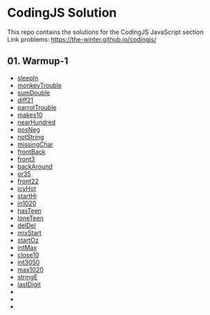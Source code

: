 # CodingJS Solution
This repo contains the solutions for the CodingJS JavaScript section <br>
Link problems: https://the-winter.github.io/codingjs/

## 01. Warmup-1

<ul>
  <li><a href="https://github.com/sharipovme/codingjs-solution/blob/main/Warmup-1/01_sleepIn.js">sleepIn</a></li>
  <li><a href="https://github.com/sharipovme/codingjs-solution/blob/main/Warmup-1/02_monkeyTrouble.js">monkeyTrouble</a></li>
  <li><a href="https://github.com/sharipovme/codingjs-solution/blob/main/Warmup-1/03_sumDouble.js">sumDouble</a></li>
  <li><a href="https://github.com/sharipovme/codingjs-solution/blob/main/Warmup-1/04._diff21.js">diff21</a></li>
  <li><a href="https://github.com/sharipovme/codingjs-solution/blob/main/Warmup-1/05_parrotTrouble.js">parrotTrouble</a></li>
  <li><a href="https://github.com/sharipovme/codingjs-solution/blob/main/Warmup-1/06_makes10.js">makes10</a></li>
  <li><a href="https://github.com/sharipovme/codingjs-solution/blob/main/Warmup-1/07_nearHundred.js">nearHundred</a></li>
  <li><a href="https://github.com/sharipovme/codingjs-solution/blob/main/Warmup-1/08_posNeg.js">posNeg</a></li>
  <li><a href="https://github.com/sharipovme/codingjs-solution/blob/main/Warmup-1/09_notString.js">notString</a></li>
  <li><a href="https://github.com/sharipovme/codingjs-solution/blob/main/Warmup-1/10_missingChar.js">missingChar</a></li>
  <li><a href="https://github.com/sharipovme/codingjs-solution/blob/main/Warmup-1/11_frontBack.js">frontBack</a></li>
  <li><a href="https://github.com/sharipovme/codingjs-solution/blob/main/Warmup-1/12.%20front3.js">front3</a></li>
  <li><a href="https://github.com/sharipovme/codingjs-solution/blob/main/Warmup-1/13_backAround.js">backAround</a></li>
  <li><a href="https://github.com/sharipovme/codingjs-solution/blob/main/Warmup-1/14_or35.js">or35</a></li>
  <li><a href="https://github.com/sharipovme/codingjs-solution/blob/main/Warmup-1/15_front22.js">front22</a></li>
  <li><a href="https://github.com/sharipovme/codingjs-solution/blob/main/Warmup-1/16_icyHot.js">icyHot</a></li>
  <li><a href="https://github.com/sharipovme/codingjs-solution/blob/main/Warmup-1/16_startHi.js">startHi</a></li>
  <li><a href="https://github.com/sharipovme/codingjs-solution/blob/main/Warmup-1/17_in1020.js">in1020</a></li>
  <li><a href="https://github.com/sharipovme/codingjs-solution/blob/main/Warmup-1/18_hasTeen.js">hasTeen</a></li>
  <li><a href="https://github.com/sharipovme/codingjs-solution/blob/main/Warmup-1/19_loneTeen.js">loneTeen</a></li>
  <li><a href="https://github.com/sharipovme/codingjs-solution/blob/main/Warmup-1/20_delDel.js">delDel</a></li>
  <li><a href="https://github.com/sharipovme/codingjs-solution/blob/main/Warmup-1/21_mixStart.js">mixStart</a></li>
  <li><a href="https://github.com/sharipovme/codingjs-solution/blob/main/Warmup-1/22_startOz.js">startOz</a></li>
  <li><a href="https://github.com/sharipovme/codingjs-solution/blob/main/Warmup-1/23_intMax.js">intMax</a></li>
  <li><a href="https://github.com/sharipovme/codingjs-solution/blob/main/Warmup-1/24_close10.js">close10</a></li>
  <li><a href="https://github.com/sharipovme/codingjs-solution/blob/main/Warmup-1/25_in3050.js">int3050</a></li>
  <li><a href="https://github.com/sharipovme/codingjs-solution/blob/main/Warmup-1/28_max1020.js">max1020</a></li>
  <li><a href="https://github.com/sharipovme/codingjs-solution/blob/main/Warmup-1/29_stringE.js">stringE</a></li>
  <li><a href="https://github.com/sharipovme/codingjs-solution/blob/main/Warmup-1/30_lastDigit.js">lastDigit</a></li>
  <li><a href=""></a></li>
  <li><a href=""></a></li>
  <li><a href=""></a></li>
</ul>

<!-- ## String-1

<ul>
  <li><a href="https://github.com/sharipovme/codingjs-solution/blob/main/String-1/01_helloName.js">helloName</a></li>
  <li><a href="https://github.com/sharipovme/codingjs-solution/blob/main/String-1/02_makeAbba.js">makeAbba</a></li>
  <li><a href="https://github.com/sharipovme/codingjs-solution/blob/main/String-1/03_makeTags.js">makeTags</a></li>
  <li><a href="https://github.com/sharipovme/codingjs-solution/blob/main/String-1/04_makeOutWord.js">makeOutWord</a></li>
  <li><a href="https://github.com/sharipovme/codingjs-solution/blob/main/String-1/05_extraEnd.js">extraEnd</a></li>
  <li><a href="https://github.com/sharipovme/codingjs-solution/blob/main/String-1/06_firstTwo.js">firstTwo</a></li>
  <li><a href="https://github.com/sharipovme/codingjs-solution/blob/main/String-1/07_firstHalf.js">firstHalf</a></li>
  <li><a href="https://github.com/sharipovme/codingjs-solution/blob/main/String-1/08_withoutEnd.js">withoutEnd</a></li>
  <li><a href="https://github.com/sharipovme/codingjs-solution/blob/main/String-1/09_comboString.js">comboString</a></li>
  <li><a href="https://github.com/sharipovme/codingjs-solution/blob/main/String-1/10_nonStart.js">nonStart</a></li>
  <li><a href="https://github.com/sharipovme/codingjs-solution/blob/main/String-1/11_left2.js">left2</a></li>
  <li><a href="https://github.com/sharipovme/codingjs-solution/blob/main/String-1/12_right2.js">right2</a></li>
  <li><a href="https://github.com/sharipovme/codingjs-solution/blob/main/String-1/13_theEnd.js">theEnd</a></li>
  <li><a href="https://github.com/sharipovme/codingjs-solution/blob/main/String-1/14_withoutEnd2.js">withoutEnd2</a></li>
  <li><a href="https://github.com/sharipovme/codingjs-solution/blob/main/String-1/15_middleTwo.js">middleTwo</a></li>
  <li><a href="https://github.com/sharipovme/codingjs-solution/blob/main/String-1/16_endsLy.js">endsLy</a></li>
  <li><a href="https://github.com/sharipovme/codingjs-solution/blob/main/String-1/17_nTwice.js">nTwise</a></li>
  <li><a href="https://github.com/sharipovme/codingjs-solution/blob/main/String-1/18_twoChar.js">twoChar</a></li>
  <li><a href="https://github.com/sharipovme/codingjs-solution/blob/main/String-1/19_middleThree.js">middleThree</a></li>
  <li><a href="https://github.com/sharipovme/codingjs-solution/blob/main/String-1/20_hasBad.js">hasBad</a></li>
  <li><a href="https://github.com/sharipovme/codingjs-solution/blob/main/String-1/21_atFirst.js">atFirst</a></li>
  <li><a href="https://github.com/sharipovme/codingjs-solution/blob/main/String-1/22_lastChars.js">lastChars</a></li>
  <li><a href="https://github.com/sharipovme/codingjs-solution/blob/main/String-1/23_conCat.js">conCat</a></li>
  <li><a href="https://github.com/sharipovme/codingjs-solution/blob/main/String-1/24_lastTwo.js">lastTwo</a></li>
  <li><a href="https://github.com/sharipovme/codingjs-solution/blob/main/String-1/25_seeColor.js">seeColor</a></li>
  <li><a href="https://github.com/sharipovme/codingjs-solution/blob/main/String-1/26_frontAgain.js">frontAgain</a></li>
  <li><a href="https://github.com/sharipovme/codingjs-solution/blob/main/String-1/27_minCat.js">minCat</a></li>
  <li><a href="https://github.com/sharipovme/codingjs-solution/blob/main/String-1/28_extraFront.js">extraFront</a></li>
  <li><a href="https://github.com/sharipovme/codingjs-solution/blob/main/String-1/29_without2.js">without2</a></li>
  <li><a href="https://github.com/sharipovme/codingjs-solution/blob/main/String-1/30_deFront.js">deFront</a></li>
  <li><a href="https://github.com/sharipovme/codingjs-solution/blob/main/String-1/31_startWord.js">startWord</a></li>
  <li><a href="https://github.com/sharipovme/codingjs-solution/blob/main/String-1/32_withoutX.js">withoutX</a></li>
  <li><a href="https://github.com/sharipovme/codingjs-solution/blob/main/String-1/33_withoutX2.js">withoutX2</a></li>
</ul> -->

